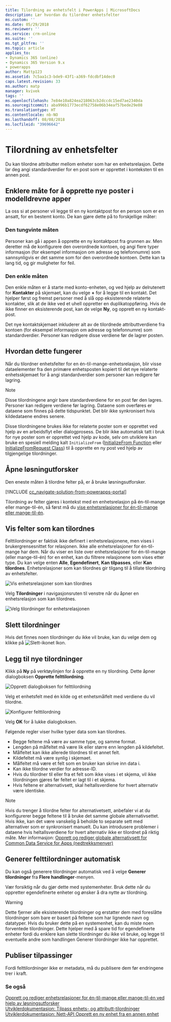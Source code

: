 ```yaml
---
title: Tilordning av enhetsfelt i PowerApps | MicrosoftDocs
description: Lær hvordan du tilordner enhetsfelter
ms.custom: ''
ms.date: 05/29/2018
ms.reviewer: ''
ms.service: crm-online
ms.suite: ''
ms.tgt_pltfrm: ''
ms.topic: article
applies_to:
- Dynamics 365 (online)
- Dynamics 365 Version 9.x
- powerapps
author: Mattp123
ms.assetid: 7c5aa1c3-bde9-43f1-a369-fdcdbf14dec0
caps.latest.revision: 33
ms.author: matp
manager: kvivek
tags: ''
ms.openlocfilehash: 7e84e10a824ea218063cb2dccdc15ed7ae2340da
ms.sourcegitcommit: aba996b1773ecdf62758e06b34eaf57bede29e08
ms.translationtype: HT
ms.contentlocale: nb-NO
ms.lasthandoff: 08/08/2018
ms.locfileid: "39696642"
---
```

# <a name="map-entity-fields"></a>Tilordning av enhetsfelter
 
Du kan tilordne attributter mellom enheter som har en enhetsrelasjon. Dette lar deg angi standardverdier for en post som er opprettet i konteksten til en annen post. 

## <a name="easier-way-to-create-new-records-in-model-driven-apps"></a>Enklere måte for å opprette nye poster i modelldrevne apper

La oss si at personer vil legge til en ny kontaktpost for en person som er en ansatt, for en bestemt konto. De kan gjøre dette på to forskjellige måter:  
  
### <a name="the-hard-way"></a>Den tungvinte måten

Personer kan gå i appen å opprette en ny kontaktpost fra grunnen av. Men deretter må de konfigurere den overordnede kontoen, og angi flere typer informasjon (for eksempel informasjon om adresse og telefonnumre) som sannsynligvis er det samme som for den overordnede kontoen. Dette kan ta lang tid, og gir muligheter for feil.  
  
### <a name="the-easier-way"></a>Den enkle måten

Den enkle måten er å starte med konto-enheten, og ved hjelp av delrutenett for **Kontakter** på skjemaet, kan du velge **+** for å legge til en kontakt. Det hjelper først og fremst personer med å slå opp eksisterende relaterte kontakter, slik at de ikke ved et uhell oppretter en duplikatoppføring. Hvis de ikke finner en eksisterende post, kan de velge **Ny**, og opprett en ny kontakt-post. 

Det nye kontaktskjemaet inkluderer alt av de tilordnede attributtverdiene fra kontoen (for eksempel informasjon om adresse og telefonnumre) som standardverdier. Personer kan redigere disse verdiene før de lagrer posten.

## <a name="how-this-works"></a>Hvordan dette fungerer

Når du tilordner enhetsfelter for en én-til-mange-enhetsrelasjon, blir visse dataelementer fra den primære enhetsposten kopiert til det nye relaterte enhetsskjemaet for å angi standardverdier som personer kan redigere før lagring.
 
  
> [!NOTE]
> Disse tilordningene angir bare standardverdiene for en post før den lagres. Personer kan redigere verdiene før lagring. Dataene som overføres er dataene som finnes på dette tidspunktet. Det blir ikke synkronisert hvis kildedataene endres senere.
>   
> Disse tilordningene brukes ikke for relaterte poster som er opprettet ved hjelp av en arbeidsflyt eller dialogprosess. De blir ikke automatisk tatt i bruk for nye poster som er opprettet ved hjelp av kode, selv om utviklere kan bruke en spesiell melding kalt `InitializeFrom` ([InitializeFrom Function](/dynamics365/customer-engagement/web-api/initializefrom?view=dynamics-ce-odata-9) eller [InitializeFromRequest Class](/dotnet/api/microsoft.crm.sdk.messages.initializefromrequest?view=dynamics-general-ce-9)) til å opprette en ny post ved hjelp av tilgjengelige tilordninger.  

## <a name="open-solution-explorer"></a>Åpne løsningutforsker

Den eneste måten å tilordne felter på, er å bruke løsningsutforsker.

[!INCLUDE [cc_navigate-solution-from-powerapps-portal](../../includes/cc_navigate-solution-from-powerapps-portal.md)]
  
Tilordning av felter gjøres i kontekst med en enhetsrelasjon på én-til-mange eller mange-til-én, så først må du [vise enhetsrelasjoner for én-til-mange eller mange-til-én](create-edit-1n-relationships-solution-explorer.md#view-entity-relationships).

## <a name="view-mappable-fields"></a>Vis felter som kan tilordnes

Felttilordninger er faktisk ikke definert i enhetsrelasjonene, men vises i brukergrensesnittet for relasjonen. Ikke alle enhetsrelasjoner for én-til-mange har dem. Når du viser en liste over enhetsrelasjoner for én-til-mange (eller mange-til-én) for en enhet, kan du filtrere relasjonene som vises etter type. Du kan velge enten **Alle**, **Egendefinert**, **Kan tilpasses**, eller **Kan tilordnes**. Enhetsrelasjoner som kan tilordnes gir tilgang til å tillate tilordning av enhetsfelter. 

![Vis enhetsrelasjoner som kan tilordnes](media/mappable-entity-relationships.png) 

Velg **Tilordninger** i navigasjonsruten til venstre når du åpner en enhetsrelasjon som kan tilordnes.

![Velg tilordninger for enhetsrelasjonen](media/map-entity-fields-ui-solution-explorer.png)

## <a name="delete-mappings"></a>Slett tilordninger

Hvis det finnes noen tilordninger du ikke vil bruke, kan du velge dem og klikke på ![Slett-ikonet](media/delete.gif) Ikon.

## <a name="add-new-mappings"></a>Legg til nye tilordninger

Klikk på **Ny** på verktøylinjen for å opprette en ny tilordning. Dette åpner dialogboksen **Opprette felttilordning**.

![Opprett dialogboksen for felttilordning](media/create-field-mapping-dialog.png)

Velg et enhetsfelt med én kilde og et enhetsmålfelt med verdiene du vil tilordne. 

![Konfigurer felttilordning](media/configure-field-mapping.png)

Velg **OK** for å lukke dialogboksen.

Følgende regler viser hvilke typer data som kan tilordnes.  
  
- Begge feltene må være av samme type, og samme format.  
- Lengden på målfeltet må være lik eller større enn lengden på kildefeltet.  
- Målfeltet kan ikke allerede tilordnes til et annet felt.  
- Kildefeltet må være synlig i skjemaet.  
- Målfeltet må være et felt som en bruker kan skrive inn data i.  
- Kan ikke tilordne verdier for adresse-ID.
- Hvis du tilordner til eller fra et felt som ikke vises i et skjema, vil ikke tilordningen gjøres før feltet er lagt til i et skjema.
- Hvis feltene er alternativsett, skal heltallsverdiene for hvert alternativ være identiske.  
  
> [!NOTE]
>  Hvis du trenger å tilordne felter for alternativetsett, anbefaler vi at du konfigurerer begge feltene til å bruke det samme globale alternativsettet. Hvis ikke, kan det være vanskelig å beholde to separate sett med alternativer som er synkronisert manuelt. Du kan introdusere problemer i dataene hvis heltallsverdiene for hvert alternativ ikke er tilordnet på riktig måte. Mer informasjon: [Opprett og rediger globale alternativsett for Common Data Service for Apps (nedtrekksmenyer)](create-edit-global-option-sets.md)  
  
## <a name="automatically-generate-field-mappings"></a>Generer felttilordninger automatisk  

Du kan også generere tilordninger automatisk ved å velge **Generer tilordninger** fra **Flere handlinger**-menyen.

Vær forsiktig når du gjør dette med systemenheter. Bruk dette når du oppretter egendefinerte enheter og ønsker å dra nytte av tilordning. 

> [!WARNING]
> Dette fjerner alle eksisterende tilordninger og erstatter dem med foreslåtte tilordninger som bare er basert på feltene som har lignende navn og datatyper. Hvis du bruker dette på en systemenhet, kan du miste noen forventede tilordninger. Dette hjelper med å spare tid for egendefinerte enheter fordi du enklere kan slette tilordninger du ikke vil bruke, og legge til eventuelle andre som handlingen Generer tilordninger ikke har opprettet.  


## <a name="publish-customizations"></a>Publiser tilpassinger 

Fordi felttilordninger ikke er metadata, må du publisere dem før endringene trer i kraft. 
<!-- TODO Need a general topic about publishing to link to in situations like this -->

### <a name="see-also"></a>Se også
[Opprett og rediger enhetsrelasjoner for én-til-mange eller mange-til-én ved hjelp av løsningsutforsker](create-edit-1n-relationships-solution-explorer.md)<br />
[Utviklerdokumentasjon: Tilpass enhets- og attributt-tilordninger](/dynamics365/customer-engagement/developer/customize-entity-attribute-mappings)<br />
[Utviklerdokumentasjon: Nett-API Opprett en ny enhet fra en annen enhet](/dynamics365/customer-engagement/developer/webapi/create-entity-web-api#create-a-new-entity-from-another-entity)

